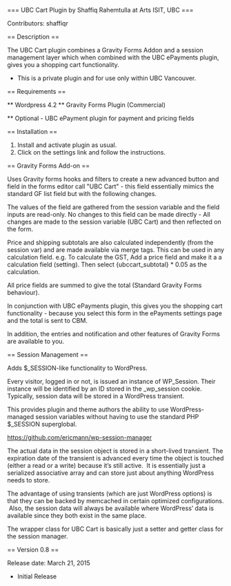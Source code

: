 === UBC Cart Plugin by Shaffiq Rahemtulla at Arts ISIT, UBC ===

Contributors: shaffiqr

== Description ==

The UBC Cart plugin combines a Gravity Forms Addon and a session management layer which when combined with the UBC ePayments plugin, gives you a shopping cart functionality.

* This is a private plugin and for use only within UBC Vancouver.

== Requirements ==

** Wordpress 4.2
** Gravity Forms Plugin (Commercial)

** Optional - UBC ePayment plugin for payment and pricing fields

== Installation ==

1. Install and activate plugin as usual.
2. Click on the settings link and follow the instructions.

== Gravity Forms Add-on ==

Uses Gravity forms hooks and filters to create a new advanced button and field in the forms editor call "UBC Cart" - this field essentially mimics the standard GF list field but with the following changes.

The values of the field are gathered from the session variable and the field inputs are read-only. No changes to this field can be made directly - All changes are made to the session variable (UBC Cart) and then reflected on the form.

Price and shipping subtotals are also calculated independently (from the session var) and are made available via merge tags. This can be used in any calculation field. e.g. To calculate the GST, Add a price field and make it a a calculation field (setting). Then select {ubccart_subtotal} * 0.05 as the calculation.
 
All price fields are summed to give the total (Standard Gravity Forms behaviour).

In conjunction with UBC ePayments plugin, this gives you the shopping cart functionality - because you select this form in the ePayments settings page and the total is sent to CBM.

In addition, the entries and notification and other features of Gravity Forms are available to you.

== Session Management ==

Adds $_SESSION-like functionality to WordPress.

Every visitor, logged in or not, is issued an instance of WP_Session. Their instance will be identified by an ID stored in the _wp_session cookie. Typically, session data will be stored in a WordPress transient.

This provides plugin and theme authors the ability to use WordPress-managed session variables without having to use the standard PHP $_SESSION superglobal.

https://github.com/ericmann/wp-session-manager

The actual data in the session object is stored in a short-lived transient. The expiration date of the transient is advanced every time the object is touched (either a read or a write) because it’s still active.  It is essentially just a serialized associative array and can store just about anything WordPress needs to store.

The advantage of using transients (which are just WordPress options) is that they can be backed by memcached in certain optimized configurations.  Also, the session data will always be available where WordPress’ data is available since they both exist in the same place.

The wrapper class for UBC Cart is basically just a setter and getter class for the session manager.

== Version 0.8 ==

Release date: March 21, 2015

* Initial Release 
